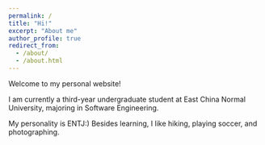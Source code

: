 ```yaml
---
permalink: /
title: "Hi!"
excerpt: "About me"
author_profile: true
redirect_from: 
  - /about/
  - /about.html
---
```


Welcome to my personal website!

I am currently a third-year undergraduate student at East China Normal University, majoring in Software Engineering. 

My personality is ENTJ:) Besides learning, I like hiking, playing soccer, and photographing.
